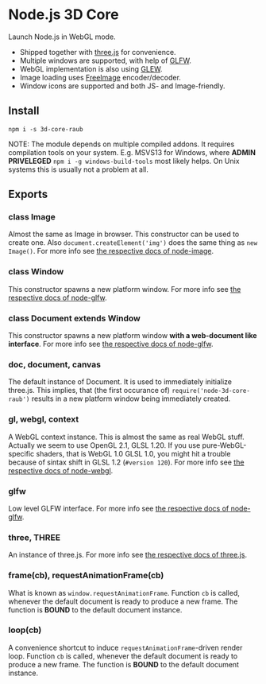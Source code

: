 # Node.js 3D Core


Launch Node.js in WebGL mode.

* Shipped together with [three.js](https://github.com/mrdoob/three.js) for convenience.
* Multiple windows are supported, with help of [GLFW](http://www.glfw.org/).
* WebGL implementation is also using [GLEW](http://glew.sourceforge.net/).
* Image loading uses [FreeImage](http://freeimage.sourceforge.net/) encoder/decoder.
* Window icons are supported and both JS- and Image-friendly.


## Install

```
npm i -s 3d-core-raub
```

NOTE: The module depends on multiple compiled addons. It requires compilation tools
on your system. E.g. MSVS13 for Windows, where **ADMIN PRIVELEGED**
`npm i -g windows-build-tools` most likely helps. On Unix systems this is
usually not a problem at all.


## Exports


### class Image

Almost the same as Image in browser. This constructor can be used to create one.
Also `document.createElement('img')` does the same thing as `new Image()`.
For more info see
[the respective docs of node-image](https://github.com/raub/node-image#image-for-nodejs).


### class Window

This constructor spawns a new platform window.
For more info see
[the respective docs of node-glfw](https://github.com/raub/node-glfw#class-window).


### class Document extends Window

This constructor spawns a new platform window **with a web-document like interface**.
For more info see
[the respective docs of node-glfw](https://github.com/raub/node-glfw#class-document).


### doc, document, canvas

The default instance of Document. It is used to immediately initialize three.js.
This implies, that (the first occurance of) `require('node-3d-core-raub')`
results in a new platform window being immediately created.


### gl, webgl, context

A WebGL context instance. This is almost the same as real WebGL stuff.
Actually we seem to use OpenGL 2.1, GLSL 1.20. If you use pure-WebGL-specific
shaders, that is WebGL 1.0 GLSL 1.0, you might hit a trouble because of sintax shift in
GLSL 1.2 (`#version 120`). For more info see
[the respective docs of node-webgl](https://github.com/raub/node-webgl#webgl-for-nodejs).


### glfw

Low level GLFW interface. For more info see
[the respective docs of node-glfw](https://github.com/raub/node-glfw#glfw-for-nodejs).


### three, THREE

An instance of three.js. For more info see
[the respective docs of three.js](https://github.com/mrdoob/three.js/#threejs).


### frame(cb), requestAnimationFrame(cb)

What is known as `window.requestAnimationFrame`.
Function `cb` is called, whenever the default document is ready to produce a new
frame. The function is **BOUND** to the default document instance.


### loop(cb)

A convenience shortcut to induce `requestAnimationFrame`-driven render loop.
Function `cb` is called, whenever the default document is ready to produce a new
frame. The function is **BOUND** to the default document instance.
